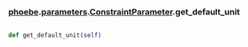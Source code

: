 ### [phoebe](phoebe.md).[parameters](phoebe.parameters.md).[ConstraintParameter](phoebe.parameters.ConstraintParameter.md).get_default_unit

```py

def get_default_unit(self)

```


